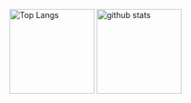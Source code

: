 <p align="left"> 
  <img alt="Top Langs" height="150px" src="https://github-readme-stats.vercel.app/api/top-langs/?username=satodai-67&layout=compact&show_icons=true&theme=onedark" />
  <img alt="github stats" height="150px" src="https://github-readme-stats.vercel.app/api?username=satodai-67&theme=onedark&show_icons=ture" />
</p>
